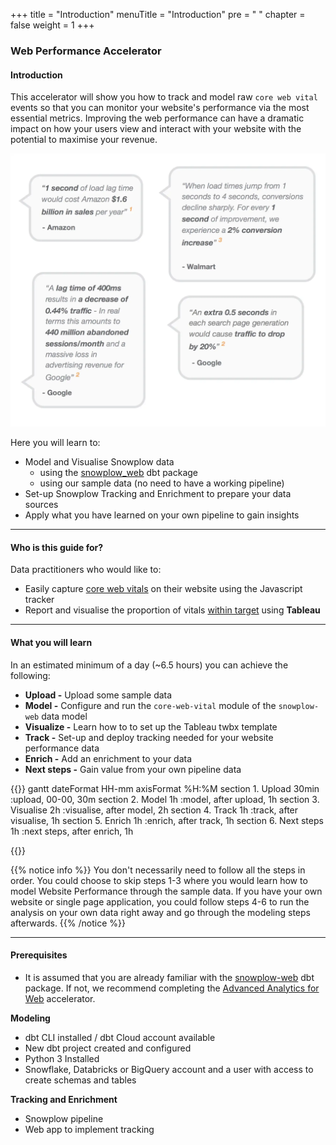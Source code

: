 +++
title = "Introduction"
menuTitle = "Introduction"
pre = "<i class='fas fa-rocket'></i> "
chapter = false
weight = 1
+++

### Web Performance Accelerator

#### Introduction

This accelerator will show you how to track and model raw `core web vital` events so that you can monitor your website's performance via the most essential metrics. Improving the web performance can have a dramatic impact on how your users view and interact with your website with the potential to maximise your revenue.

!['Potential impact'](images/impact.png?height=20pc)

Here you will learn to:

- Model and Visualise Snowplow data
    - using the [snowplow_web](https://hub.getdbt.com/snowplow/snowplow_web/latest/) dbt package
    - using our sample data (no need to have a working pipeline)
- Set-up Snowplow Tracking and Enrichment to prepare your data sources
- Apply what you have learned on your own pipeline to gain insights
***

#### Who is this guide for?

Data practitioners who would like to:
- Easily capture [core web vitals](https://web.dev/vitals/) on their website using the Javascript tracker
- Report and visualise the proportion of vitals [within target](https://web.dev/vitals/#core-web-vitals) using **Tableau**

***

#### What you will learn

In an estimated minimum of a day (~6.5 hours) you can achieve the following:

- **Upload -** Upload some sample data
- **Model -** Configure and run the `core-web-vital` module of the `snowplow-web` data model
- **Visualize -** Learn how to to set up the Tableau twbx template
- **Track -** Set-up and deploy tracking needed for your website performance data
- **Enrich -** Add an enrichment to your data
- **Next steps -** Gain value from your own pipeline data


{{<mermaid>}}
gantt
dateFormat HH-mm
axisFormat %H:%M
section 1. Upload
30min :upload, 00-00, 30m
section 2. Model
1h :model, after upload, 1h
section 3. Visualise
2h :visualise, after model, 2h
section 4. Track
1h :track, after visualise, 1h
section 5. Enrich
1h :enrich, after track, 1h
section 6. Next steps
1h :next steps, after enrich, 1h

{{</mermaid >}}

{{% notice info %}}
You don't necessarily need to follow all the steps in order. You could choose to skip steps 1-3 where you would learn how to model Website Performance through the sample data. If you have your own website or single page application, you could follow steps 4-6 to run the analysis on your own data right away and go through the modeling steps afterwards.
{{% /notice %}}
***

#### Prerequisites

- It is assumed that you are already familiar with the [snowplow-web](https://hub.getdbt.com/snowplow/snowplow_web/latest/) dbt package. If not, we recommend completing the [Advanced Analytics for Web](https://docs.snowplow.io/accelerators/web) accelerator.

**Modeling**
- dbt CLI installed / dbt Cloud account available
- New dbt project created and configured
- Python 3 Installed
- Snowflake, Databricks or BigQuery account and a user with access to create schemas and tables

**Tracking and Enrichment**
- Snowplow pipeline
- Web app to implement tracking

